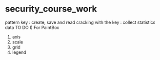 # security_course_work
pattern key : create, save and read
cracking with the key : collect statistics data
TO DO
I) For PaintBox
1. axis
2. scale
3. grid
4. legend


